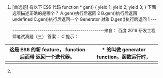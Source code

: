 1. [单选题]
   有以下 ES6 代码
   function * gen() {
   yield 1;
   yield 2;
   yield 3;
   }
   下面选项描述正确的是哪个？
   A.gen()执行后返回 2
   B.gen()执行后返回 undefined
   C.gen()执行后返回一个 Generator 对象
   D.gen()执行后返回 1
   \----------------------------------------------------------------------------------------------------------------------------来自： 百度 2016 研发工程师笔试真题（三）
   答案： C
   提示：
   
| 这是 ES6 的新 feature， function 后面带  返回一个迭代器。 | * 的叫做 generator function。函数运行时， |
   | --------------------------------------------------------- | ----------------------------------------- |
   |                                                           |                                           |




2. 
